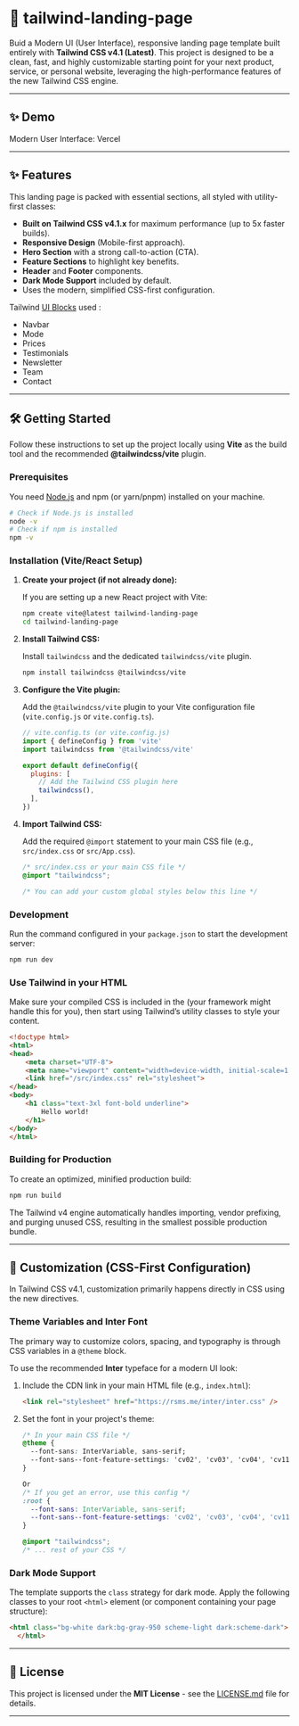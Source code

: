 
# 🚀 tailwind-landing-page

Buid a Modern UI (User Interface), responsive landing page template built entirely with **Tailwind CSS v4.1 (Latest)**. This project is designed to be a clean, fast, and highly customizable starting point for your next product, service, or personal website, leveraging the high-performance features of the new Tailwind CSS engine.

-----

## ✨ Demo

Modern User Interface: Vercel

-----

## ✨ Features

This landing page is packed with essential sections, all styled with utility-first classes:

  * **Built on Tailwind CSS v4.1.x** for maximum performance (up to 5x faster builds).
  * **Responsive Design** (Mobile-first approach).
  * **Hero Section** with a strong call-to-action (CTA).
  * **Feature Sections** to highlight key benefits.
  * **Header** and **Footer** components.
  * **Dark Mode Support** included by default.
  * Uses the modern, simplified CSS-first configuration.

Tailwind [UI Blocks](https://tailwindcss.com/plus/ui-blocks/marketing) used : 

  * Navbar
  * Mode
  * Prices
  * Testimonials
  * Newsletter
  * Team
  * Contact

-----

## 🛠 Getting Started

Follow these instructions to set up the project locally using **Vite** as the build tool and the recommended **@tailwindcss/vite** plugin.

### Prerequisites

You need [Node.js](https://nodejs.org/en/) and npm (or yarn/pnpm) installed on your machine.

```bash
# Check if Node.js is installed
node -v
# Check if npm is installed
npm -v
```

### Installation (Vite/React Setup)

1.  **Create your project (if not already done):**

    If you are setting up a new React project with Vite:

    ```bash
    npm create vite@latest tailwind-landing-page
    cd tailwind-landing-page
    ```

2.  **Install Tailwind CSS:**

    Install `tailwindcss` and the dedicated `tailwindcss/vite` plugin.

    ```bash
    npm install tailwindcss @tailwindcss/vite
    ```

3.  **Configure the Vite plugin:**

    Add the `@tailwindcss/vite` plugin to your Vite configuration file (`vite.config.js` or `vite.config.ts`).

    ```javascript
    // vite.config.ts (or vite.config.js)
    import { defineConfig } from 'vite'
    import tailwindcss from '@tailwindcss/vite'

    export default defineConfig({
      plugins: [
        // Add the Tailwind CSS plugin here
        tailwindcss(),
      ],
    })
    ```

4.  **Import Tailwind CSS:**

    Add the required `@import` statement to your main CSS file (e.g., `src/index.css` or `src/App.css`).

    ```css
    /* src/index.css or your main CSS file */
    @import "tailwindcss";

    /* You can add your custom global styles below this line */
    ```

### Development

Run the command configured in your `package.json` to start the development server:

```bash
npm run dev
```
### Use Tailwind in your HTML

Make sure your compiled CSS is included in the <head> (your framework might handle this for you), then start using Tailwind’s utility classes to style your content.

```HTML
<!doctype html>
<html>
<head>
    <meta charset="UTF-8">
    <meta name="viewport" content="width=device-width, initial-scale=1.0">
    <link href="/src/index.css" rel="stylesheet">
</head>
<body>
    <h1 class="text-3xl font-bold underline">
        Hello world!
    </h1>
</body>
</html>
```

### Building for Production

To create an optimized, minified production build:

```bash
npm run build
```

The Tailwind v4 engine automatically handles importing, vendor prefixing, and purging unused CSS, resulting in the smallest possible production bundle.

-----

## 🎨 Customization (CSS-First Configuration)

In Tailwind CSS v4.1, customization primarily happens directly in CSS using the new directives.

### Theme Variables and Inter Font

The primary way to customize colors, spacing, and typography is through CSS variables in a `@theme` block.

To use the recommended **Inter** typeface for a modern UI look:

1.  Include the CDN link in your main HTML file (e.g., `index.html`):

    ```html
    <link rel="stylesheet" href="https://rsms.me/inter/inter.css" />
    ```

2.  Set the font in your project's theme:

    ```css
    /* In your main CSS file */
    @theme {
      --font-sans: InterVariable, sans-serif;
      --font-sans--font-feature-settings: 'cv02', 'cv03', 'cv04', 'cv11';
    }

    Or
    /* If you get an error, use this config */
    :root {
      --font-sans: InterVariable, sans-serif;
      --font-sans--font-feature-settings: 'cv02', 'cv03', 'cv04', 'cv11';
    }

    @import "tailwindcss";
    /* ... rest of your CSS */
    ```

### Dark Mode Support

The template supports the `class` strategy for dark mode. Apply the following classes to your root `<html>` element (or component containing your page structure):

```html
<html class="bg-white dark:bg-gray-950 scheme-light dark:scheme-dark">
  </html>
```

-----

## 📄 License

This project is licensed under the **MIT License** - see the [LICENSE.md](LICENSE.md) file for details.

-----
